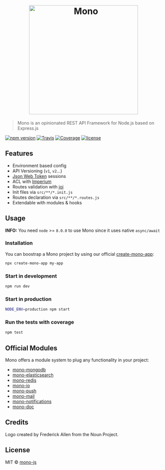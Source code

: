 <h1 align="center"><img src="https://user-images.githubusercontent.com/904724/30934843-1ffda8d8-a3cf-11e7-9c01-dd043e31e89b.png" width="350" alt="Mono"/></h1>

> Mono is an opinionated REST API Framework for Node.js based on Express.js

[![npm version](https://img.shields.io/npm/v/mono-core.svg)](https://www.npmjs.com/package/mono-core)
[![Travis](https://img.shields.io/travis/mono-js/mono/master.svg)](https://travis-ci.org/mono-js/mono)
[![Coverage](https://img.shields.io/codecov/c/github/mono-js/mono/master.svg)](https://codecov.io/gh/mono-js/mono)
[![license](https://img.shields.io/github/license/mono-js/mono.svg)](https://github.com/mono-js/mono/blob/master/LICENSE)

## Features

- Environment based config
- API Versioning (`v1`, `v2`...)
- [Json Web Token](https://jwt.io) sessions
- ACL with [Imperium](https://github.com/mono-js/imperium)
- Routes validation with [joi](https://github.com/hapijs/joi)
- Init files via `src/**/*.init.js`
- Routes declaration via `src/**/*.routes.js`
- Extendable with modules & hooks

## Usage

**INFO:** You need `node` >= `8.0.0` to use Mono since it uses native `async/await`

### Installation

You can boostrap a Mono project by using our official [create-mono-app](https://github.com/mono-js/create-mono-app):

```bash
npx create-mono-app my-app
```

### Start in development

```bash
npm run dev
```

### Start in production

```bash
NODE_ENV=production npm start
```

### Run the tests with coverage

```bash
npm test
```

## Official Modules

Mono offers a module system to plug any functionality in your project:

- [mono-mongodb](https://github.com/mono-js/mono-mongodb)
- [mono-elasticsearch](https://github.com/mono-js/mono-elasticsearch)
- [mono-redis](https://github.com/mono-js/mono-redis)
- [mono-io](https://github.com/mono-js/mono-io)
- [mono-push](https://github.com/mono-js/mono-push)
- [mono-mail](https://github.com/mono-js/mono-mail)
- [mono-notifications](https://github.com/mono-js/mono-notifications)
- [mono-doc](https://github.com/mono-js/mono-doc)

## Credits

Logo created by Frederick Allen from the Noun Project.

## License

MIT &copy; [mono-js](https://github.com/mono-js)
